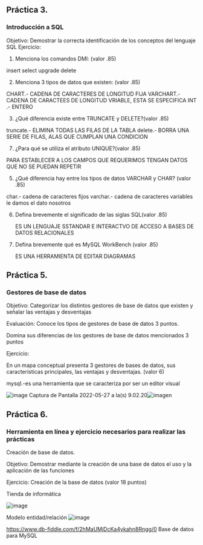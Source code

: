 ## Práctica 3.
### Introducción a SQL
Objetivo: Demostrar la correcta identificación de los conceptos del lenguaje SQL
Ejercicio:

1. Menciona los comandos DMl: (valor .85)

insert
select
upgrade
delete

2. Menciona 3 tipos de datos que existen: (valor .85)


CHART.- CADENA DE CARACTERES DE LONGITUD FIJA
VARCHART.- CADENA DE CARACTEES DE LONGITUD VRIABLE, ESTA SE ESPECIFICA 
INT .- ENTERO
 


3. ¿Qué diferencia existe entre TRUNCATE y DELETE?(valor .85)
 
truncate.- ELIMINA TODAS LAS FILAS DE LA TABLA
delete.- BORRA UNA SERIE DE FILAS, ALAS QUE CUMPLAN UNA CONDICION

7. ¿Para qué se utiliza el atributo UNIQUE?(valor .85)
 
 PARA ESTABLECER A LOS CAMPOS QUE REQUERIMOS TENGAN DATOS QUE NO SE PUEDAN REPETIR

5. ¿Qué diferencia hay entre los tipos de datos VARCHAR y CHAR? (valor .85)

char.- cadena de caracteres fijos
varchar.- cadena de caracteres variables le damos el dato nosotros


6. Defina brevemente el significado de las siglas SQL(valor .85)

   ES UN LENGUAJE SSTANDAR E INTERACTVO DE ACCESO A BASES DE DATOS RELACIONALES

7. Defina brevemente qué es MySQL WorkBench (valor .85)

    ES UNA HERRAMIENTA DE EDITAR  DIAGRAMAS
    
## Práctica 5.
### Gestores de base de datos

Objetivo: Categorizar los distintos gestores de base de datos que existen y señalar las
ventajas y desventajas

Evaluación: Conoce los tipos de gestores de base de datos 3 puntos.

Domina sus diferencias de los gestores de base de datos mencionados 3 puntos

Ejercicio:

En un mapa conceptual presenta 3 gestores de bases de datos, sus características
principales, las ventajas y desventajas. (valor 6)

mysql.-es una herramienta que se caracteriza por ser un editor visual

![image](https://user-images.githubusercontent.com/91554777/170415427-e2b7321b-a97f-43b0-ac24-6e506c307e6b.png)
Captura de Pantalla 2022-05-27 a la(s) 9.02.20![imagen](https://user-images.githubusercontent.com/103079658/170715005-4fb98be3-2a52-4f9e-afe6-2126c2af72c1.png)

## Práctica 6.
### Herramienta en línea y ejercicio necesarios para realizar las prácticas

Creación de base de datos.

Objetivo: Demostrar mediante la creación de una base de datos el uso y la aplicación de
las funciones

Ejercicio: Creación de la base de datos (valor 18 puntos)

Tienda de informática

![image](https://user-images.githubusercontent.com/91554777/170415101-717bca19-3644-46a9-8a57-8d5940c5d283.png)





Modelo entidad/relación
![image](https://user-images.githubusercontent.com/103079658/170528110-7dfb1cde-b6ff-4ae5-a1dd-f8d61449e0e7.png)

https://www.db-fiddle.com/f/2hMaUMjDcKa4ykahn8Rngg/0
Base de datos para MySQL
